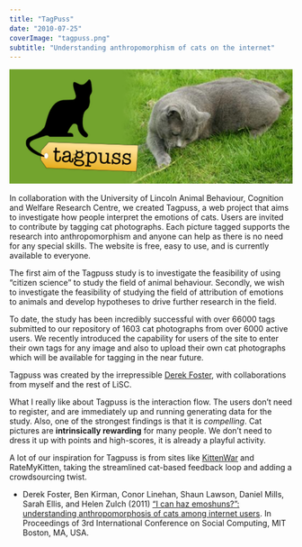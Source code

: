```yaml
---
title: "TagPuss"
date: "2010-07-25"
coverImage: "tagpuss.png"
subtitle: "Understanding anthropomorphism of cats on the internet"
---
```


<img src="images/tagpuss.png" alt="Tagpuss logo, showing a silhouette of a cat with a tag on its tail, and a photo of a grey cat eating a lawn" width="800">

In collaboration with the University of Lincoln Animal Behaviour, Cognition and Welfare Research Centre, we created Tagpuss, a web project that aims to investigate how people interpret the emotions of cats. Users are invited to contribute by tagging cat photographs. Each picture tagged supports the research into anthropomorphism and anyone can help as there is no need for any special skills. The website is free, easy to use, and is currently available to everyone.

The first aim of the Tagpuss study is to investigate the feasibility of using “citizen science” to study the field of animal behaviour. Secondly, we wish to investigate the feasibility of studying the field of attribution of emotions to animals and develop hypotheses to drive further research in the field.

To date, the study has been incredibly successful with over 66000 tags submitted to our repository of 1603 cat photographs from over 6000 active users. We recently introduced the capability for users of the site to enter their own tags for any image and also to upload their own cat photographs which will be available for tagging in the near future.

Tagpuss was created by the irrepressible [Derek Foster](https://staff.lincoln.ac.uk/defoster), with collaborations from myself and the rest of LiSC.

What I really like about Tagpuss is the interaction flow. The users don’t need to register, and are immediately up and running generating data for the study. Also, one of the strongest findings is that it is _compelling_. Cat pictures are **intrinsically rewarding** for many people. We don’t need to dress it up with points and high-scores, it is already a playful activity.

A lot of our inspiration for Tagpuss is from sites like [KittenWar](http://kittenwar.com/) and RateMyKitten, taking the streamlined cat-based feedback loop and adding a crowdsourcing twist.

* Derek Foster, Ben Kirman, Conor Linehan, Shaun Lawson, Daniel Mills, Sarah Ellis, and Helen Zulch (2011) [“I can haz emoshuns?”: understanding anthropomorphosis of cats among internet users](/papers/Foster2011Tagpuss.pdf). In Proceedings of 3rd International Conference on Social Computing, MIT Boston, MA, USA.